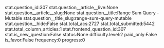stat.question_id:307
stat.question__article__live:None
stat.question__article__slug:None
stat.question__title:Range Sum Query - Mutable
stat.question__title_slug:range-sum-query-mutable
stat.question__hide:False
stat.total_acs:2727
stat.total_submitted:5442
stat.total_column_articles:1
stat.frontend_question_id:307
stat.is_new_question:False
status:None
difficulty.level:2
paid_only:False
is_favor:False
frequency:0
progress:0
